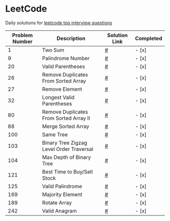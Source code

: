 # LeetCode

Daily solutions for [leetcode top interview questions](https://leetcode.com/studyplan/top-interview-150/)

| Problem Number | Description                             | Solution Link                        | Completed |
|----------------|-----------------------------------------|--------------------------------------|-----------|
| 1              | Two Sum                                 | [#](solutions/1.py)                  | - [x]     |
| 9              | Palindrome Number                       | [#](solutions/9.py)                  | - [x]     |
| 20             | Valid Parentheses                       | [#](solutions/20.py)                 | - [x]     |
| 26             | Remove Duplicates From Sorted Array     | [#](solutions/26.py)                 | - [x]     |
| 27             | Remove Element                          | [#](solutions/27.py)                 | - [x]     |
| 32             | Longest Valid Parentheses               | [#](solutions/32.py)                 | - [x]     |
| 80             | Remove Duplicates From Sorted Array II  | [#](solutions/80.py)                 | - [x]     |
| 88             | Merge Sorted Array                      | [#](solutions/88.py)                 | - [x]     |
| 100            | Same Tree                               | [#](solutions/100.py)                | - [x]     |
| 103            | Binary Tree Zigzag Level Order Traversal| [#](solutions/103.py)                | - [x]     |
| 104            | Max Depth of Binary Tree                | [#](solutions/104.py)                | - [x]     |
| 121            | Best Time to Buy/Sell Stock             | [#](solutions/121.py)                | - [x]     |
| 125            | Valid Palindrome                        | [#](solutions/125.py)                | - [x]     |
| 169            | Majority Element                        | [#](solutions/169.py)                | - [x]     |
| 189            | Rotate Array                            | [#](solutions/189.py)                | - [x]     |
| 242            | Valid Anagram                           | [#](solutions/242.py)                | - [x]     |


